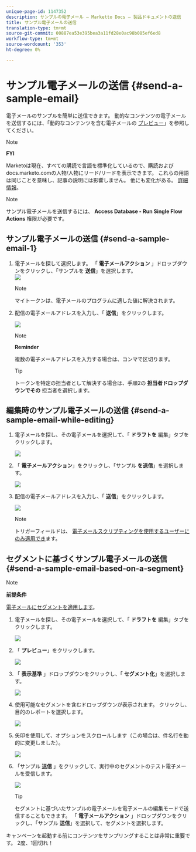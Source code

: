 ```yaml
---
unique-page-id: 1147352
description: サンプルの電子メール — Marketto Docs — 製品ドキュメントの送信
title: サンプル電子メールの送信
translation-type: tm+mt
source-git-commit: 00887ea53e395bea3a11fd28e0ac98b085ef6ed8
workflow-type: tm+mt
source-wordcount: '353'
ht-degree: 0%

---
```



# サンプル電子メールの送信 {#send-a-sample-email}

電子メールのサンプルを簡単に送信できます。 動的なコンテンツの電子メールを送信するには、「動的なコンテンツを含む電子メールの [プレビュー](../../../../product-docs/email-marketing/general/functions-in-the-editor/preview-an-email-with-dynamic-content.md)」を参照してください。

>[!NOTE]
>
>**FYI**
>
>Marketoは現在、すべての購読で言語を標準化しているので、購読およびdocs.marketo.comの人物/人物にリード/リードを表示できます。 これらの用語は同じことを意味し、記事の説明には影響しません。 他にも変化がある。 [詳細情報](http://docs.marketo.com/display/DOCS/Updates+to+Marketo+Terminology)。

>[!NOTE]
>
>サンプル電子メールを送信するには、 **Access Database - Run Single Flow Actions** 権限が必要です。

## サンプル電子メールの送信 {#send-a-sample-email-1}

1. 電子メールを探して選択します。 「 **電子メールアクション** 」ドロップダウンをクリックし、「サンプルを **送信**」を選択します。\
   ![](assets/one-281-29.jpg)

   >[!NOTE]
   >
   >マイトークンは、電子メールのプログラムに適した値に解決されます。

1. 配信の電子メールアドレスを入力し、「 **送信**」をクリックします。

   ![](assets/two.png)

   >[!NOTE]
   >
   >**Reminder**
   >
   >
   >複数の電子メールアドレスを入力する場合は、コンマで区切ります。

   >[!TIP]
   >
   >トークンを特定の担当者として解決する場合は、手順2の **担当者ドロップダウンでその** 担当者を選択します。

## 編集時のサンプル電子メールの送信 {#send-a-sample-email-while-editing}

1. 電子メールを探し、その電子メールを選択して、「 **ドラフトを** 編集」タブをクリックします。

   ![](assets/three-281-29.jpg)

1. 「 **電子メールアクション**」をクリックし、「サンプル **を送信**」を選択します。

   ![](assets/four.png)

1. 配信の電子メールアドレスを入力し、「 **送信**」をクリックします。

   ![](assets/two.png)

   >[!NOTE]
   >
   >トリガーフィールドは、 [電子メールスクリプティングを使用するユーザーにのみ適用でき](http://developers.marketo.com/documentation/velocity-script/)ます。

## セグメントに基づくサンプル電子メールの送信 {#send-a-sample-email-based-on-a-segment}

>[!NOTE]
>
>**前提条件**
>
>[電子メールにセグメントを適用します](http://docs.marketo.com/display/public/DOCS/Using+Dynamic+Content+in+an+Email)。

1. 電子メールを探し、その電子メールを選択して、「 **ドラフトを** 編集」タブをクリックします。

   ![](assets/three-281-29.jpg)

1. 「 **プレビュー**」をクリックします。

   ![](assets/1.png)

1. 「 **表示基準** 」ドロップダウンをクリックし、「 **セグメント化**」を選択します。

   ![](assets/2.png)

1. 使用可能なセグメントを含むドロップダウンが表示されます。 クリックし、目的のレポートを選択します。

   ![](assets/3.png)

1. 矢印を使用して、オプションをスクロールします（この場合は、件名行を動的に変更しました）。

   ![](assets/4.png)

1. 「サンプル **送信** 」をクリックして、実行中のセグメントのテスト電子メールを受信します。

   ![](assets/5.png)

   >[!TIP]
   >
   >セグメントに基づいたサンプルの電子メールを電子メールの編集モードで送信することもできます。 「 **電子メールアクション** 」ドロップダウンをクリックし、「サンプル **送信**」を選択して、セグメントを選択します。

キャンペーンを起動する前にコンテンツをサンプリングすることは非常に重要です。 2度、1回切れ！
